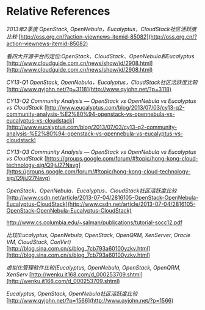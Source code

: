 # Relative References #

*2013年2季度 OpenStack, OpenNebula，Eucalyptus，CloudStack社区活跃度比较*
[http://oss.org.cn/?action-viewnews-itemid-85082](http://oss.org.cn/?action-viewnews-itemid-85082)

*看四大开源平台的定位:OpenStack、CloudStack、OpenNebula和Eucalyptus*
[http://www.cloudguide.com.cn/news/show/id/2908.html](http://www.cloudguide.com.cn/news/show/id/2908.html)

*CY13-Q1 OpenStack, OpenNebula，Eucalyptus，CloudStack社区活跃度比较*
[http://www.qyjohn.net/?p=3118](http://www.qyjohn.net/?p=3118)

*CY13-Q2 Community Analysis — OpenStack vs OpenNebula vs Eucalyptus vs CloudStack*
[http://www.eucalyptus.com/blog/2013/07/03/cy13-q2-community-analysis-%E2%80%94-openstack-vs-opennebula-vs-eucalyptus-vs-cloudstack](http://www.eucalyptus.com/blog/2013/07/03/cy13-q2-community-analysis-%E2%80%94-openstack-vs-opennebula-vs-eucalyptus-vs-cloudstack)

*CY13-Q3 Community Analysis — OpenStack vs OpenNebula vs Eucalyptus vs CloudStack*
[https://groups.google.com/forum/#!topic/hong-kong-cloud-technology-sig/Q9jiJ27Navg](https://groups.google.com/forum/#!topic/hong-kong-cloud-technology-sig/Q9jiJ27Navg)

*OpenStack、OpenNebula、Eucalyptus、CloudStack社区活跃度比较*
[http://www.csdn.net/article/2013-07-04/2816105-OpenStack-OpenNebula-Eucalyptus-CloudStack](http://www.csdn.net/article/2013-07-04/2816105-OpenStack-OpenNebula-Eucalyptus-CloudStack)

http://www.cs.columbia.edu/~salman/publications/tutorial-socc12.pdf

*比较(Eucalyptus, OpenNebula, OpenStack, OpenQRM, XenServer, Oracle VM, CloudStack, ConVirt)*
[http://blog.sina.com.cn/s/blog_7cb793a60100yzkv.html](http://blog.sina.com.cn/s/blog_7cb793a60100yzkv.html)

*虚拟化管理软件比较(Eucalyptus, OpenNebula, OpenStack, OpenQRM, XenServ*
[http://wenku.it168.com/d_000253709.shtml](http://wenku.it168.com/d_000253709.shtml)

*Eucalyptus, OpenStack, OpenNebula社区活跃度比较*
[http://www.qyjohn.net/?p=1566](http://www.qyjohn.net/?p=1566)
